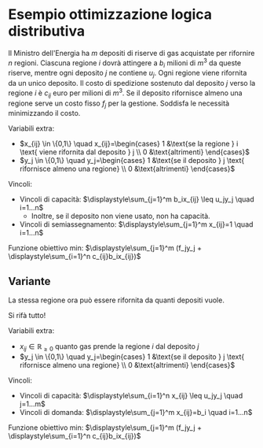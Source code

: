 # Esempio ottimizzazione logica distributiva

Il Ministro dell'Energia ha $m$ depositi di riserve di gas acquistate per rifornire $n$ regioni. Ciascuna regione $i$ dovrà attingere a $b_i$ milioni di $m^3$ da queste riserve, mentre ogni deposito $j$ ne contiene $u_j$. Ogni regione viene rifornita da un unico deposito. Il costo di spedizione sostenuto dal deposito $j$ verso la regione $i$ è $c_{ij}$ euro per milioni di $m^3$. Se il deposito rifornisce almeno una regione serve un costo fisso $f_j$ per la gestione.
Soddisfa le necessità minimizzando il costo.

Variabili extra:
- $x_{ij} \in \{0,1\} \quad x_{ij}=\begin{cases} 1 &\text{se la regione } i \text{ viene rifornita dal deposito } j \\ 0 &\text{altrimenti} \end{cases}$
- $y_j \in \{0,1\} \quad y_j=\begin{cases} 1 &\text{se il deposito } j \text{ rifornisce almeno una regione} \\ 0 &\text{altrimenti} \end{cases}$

Vincoli:
- Vincoli di capacità: $\displaystyle\sum_{j=1}^m b_ix_{ij} \leq u_jy_j \quad i=1…n$
	- Inoltre, se il deposito non viene usato, non ha capacità.
- Vincoli di semiassegnamento: $\displaystyle\sum_{j=1}^m x_{ij}=1 \quad i=1…n$

Funzione obiettivo min: $\displaystyle\sum_{j=1}^m (f_jy_j + \displaystyle\sum_{i=1}^n c_{ij}b_ix_{ij})$

## Variante

La stessa regione ora può essere rifornita da quanti depositi vuole.

Si rifà tutto!

Variabili extra:
- $x_{ij} \in \mathbb{R}_{\geq 0}$ quanto gas prende la regione $i$ dal deposito $j$
- $y_j \in \{0,1\} \quad y_j=\begin{cases} 1 &\text{se il deposito } j \text{ rifornisce almeno una regione} \\ 0 &\text{altrimenti} \end{cases}$

Vincoli:
- Vincoli di capacità: $\displaystyle\sum_{i=1}^n x_{ij} \leq u_jy_j \quad j=1…m$
- Vincoli di domanda: $\displaystyle\sum_{j=1}^m x_{ij}=b_i \quad i=1…n$

Funzione obiettivo min: $\displaystyle\sum_{j=1}^m (f_jy_j + \displaystyle\sum_{i=1}^n c_{ij}b_ix_{ij})$
